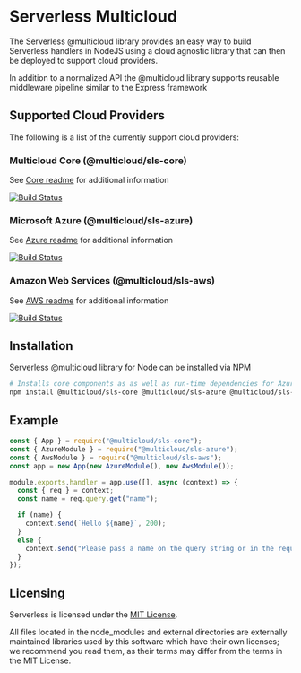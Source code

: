 # Serverless Multicloud

The Serverless @multicloud library provides an easy way to build Serverless handlers in NodeJS using a cloud agnostic library that can then be deployed to support cloud providers.

In addition to a normalized API the @multicloud library supports reusable middleware pipeline similar to the Express framework

## Supported Cloud Providers
The following is a list of the currently support cloud providers:

### Multicloud Core (@multicloud/sls-core)
See [Core readme](core/readme.md) for additional information

[![Build Status](https://dev.azure.com/serverless-inc/multicloud/_apis/build/status/CI/%5Bsls-core%5D%20ci?branchName=dev)](https://dev.azure.com/serverless-inc/multicloud/_build/latest?definitionId=3&branchName=dev)

### Microsoft Azure (@multicloud/sls-azure)
See [Azure readme](azure/readme.md) for additional information

[![Build Status](https://dev.azure.com/serverless-inc/multicloud/_apis/build/status/CI/%5Bsls-azure%5D%20ci?branchName=dev)](https://dev.azure.com/serverless-inc/multicloud/_build/latest?definitionId=2&branchName=dev)

### Amazon Web Services (@multicloud/sls-aws)
See [AWS readme](aws/readme.md) for additional information

[![Build Status](https://dev.azure.com/serverless-inc/multicloud/_apis/build/status/CI/%5Bsls-aws%5D%20ci?branchName=dev)](https://dev.azure.com/serverless-inc/multicloud/_build/latest?definitionId=1&branchName=dev)

## Installation
Serverless @multicloud library for Node can be installed via NPM

```bash
# Installs core components as as well as run-time dependencies for Azure & AWS
npm install @multicloud/sls-core @multicloud/sls-azure @multicloud/sls-aws --save
```

## Example
```javascript
const { App } = require("@multicloud/sls-core");
const { AzureModule } = require("@multicloud/sls-azure");
const { AwsModule } = require("@multicloud/sls-aws");
const app = new App(new AzureModule(), new AwsModule());

module.exports.handler = app.use([], async (context) => {
  const { req } = context;
  const name = req.query.get("name");

  if (name) {
    context.send(`Hello ${name}`, 200);
  }
  else {
    context.send("Please pass a name on the query string or in the request body", 400);
  }
});
```

## Licensing

Serverless is licensed under the [MIT License](./LICENSE.txt).

All files located in the node_modules and external directories are externally maintained libraries used by this software which have their own licenses; we recommend you read them, as their terms may differ from the terms in the MIT License.
